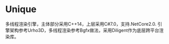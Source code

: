 # Unique
多线程渲染引擎，主体部分采用C++14，上层采用C#7.0，支持.NetCore2.0.
引擎架构参考Urho3D，多线程渲染参考Bgfx做法，采用Diligent作为底层跨平台渲染库。